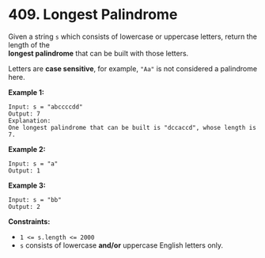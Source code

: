 # 409. Longest Palindrome

Given a string `s` which consists of lowercase or uppercase letters, return the length of the  
**longest palindrome** that can be built with those letters.

Letters are **case sensitive**, for example, `"Aa"` is not considered a palindrome here.

**Example 1:**

    Input: s = "abccccdd"
    Output: 7
    Explanation:
    One longest palindrome that can be built is "dccaccd", whose length is 7.

**Example 2:**

    Input: s = "a"
    Output: 1

**Example 3:**

    Input: s = "bb"
    Output: 2

**Constraints:**

- `1 <= s.length <= 2000`
- `s` consists of lowercase **and/or** uppercase English letters only.